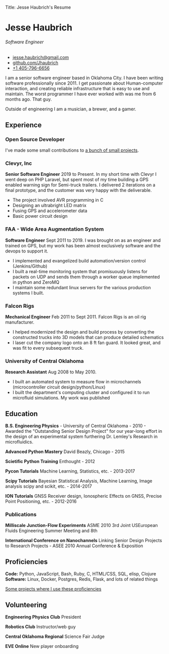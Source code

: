 Title:  Jesse Haubrich's Resume
# Jesse Haubrich
###### Software Engineer

<div id="contact">

* [jesse.haubrich@gmail.com](mailto:jesse.haubrich@gmail.com)
* [github.com/Jhaubrich](http://github.com/jhaubrich)
* [+1 405-796-6656](tel:+14057966656)

</div>

I am a senior software engineer based in Oklahoma City. I have been
writing software professionally since 2011. I get passionate about
Human-computer interaction, and creating reliable infrastructure that
is easy to use and maintain. The worst programmer I have ever worked
with was me from 6 months ago. That guy.

Outside of engineering I am a musician, a brewer, and a gamer.

## Experience

### Open Source Developer
I've made some small contributions to [a bunch of small
projects](http://github.com/jhaubrich).

### Clevyr, Inc
**Senior Software Engineer** 2019 to Present. In my short time with Clevyr I went deep on PHP Laravel, but spent most of my time building a GPS enabled warning sign for Semi-truck trailers. I delivered 2 iterations on a final prototype, and the customer was very happy with the deliverable. 
* The project involved AVR programming in C
* Designing an ultrabright LED matrix
* Fusing GPS and accelerometer data
* Basic power circuit design

### FAA - Wide Area Augmentation System
**Software Engineer** Sept 2011 to 2019. I was brought on as an
engineer and trained on GPS, but my work has been almost exclusively
software and the devops to support it.
* I implemented and evangelized build automation/version control (Jenkins/Github)
* I built a real-time monitoring system that promisuously listens for packets on UDP and sends them through a worker queue implemented in python and ZeroMQ
* I maintain some redundant linux servers for the various production systems I built.

### Falcon Rigs
**Mechanical Engineer** Feb 2011 to Sept 2011. Falcon Rigs is an oil rig
manufacturer.
* I helped modernized the design and build process by converting
the constructed trucks into 3D models that can produce detailed
schematics
* I laser cut the company logo onto an 8 ft fan guard. It looked
great, and was fit to every subsequent truck.

### University of Central Oklahoma
**Research Assistant** Aug 2008 to May 2010.
* I built an automated system to measure flow in microchannels
(microcontroller circuit design/python/Linux)
* I built the department's computing cluster and configured it to run
microfluid simulations. My work was published

## Education
**B.S. Engineering Physics** - University of Central Oklahoma - 2010 - Awarded the "Outstanding Senior Design Project" for our
year-long effort in the design of an experimental system furthering Dr.
Lemley's Research in microfluidics.

**Advanced Python Mastery** David Beazly, Chicago - 2015

**Scietific Python Training** Enthought - 2012

**Pycon Tutorials** Machine Learning, Statistics, etc. - 2013-2017

**Scipy Tutorials** Bayesian Statistical Analysis, Machine Learning, Image analysis scipy and scikit, etc. - 2014-2017

**ION Tutorials** GNSS Receiver design, Ionospheric Effects on GNSS, Precise Point Positioning, etc. - 2012-2016

### Publications
**Milliscale Junction-Flow Experiments** ASME 2010 3rd Joint
USEuropean Fluids Engineering Summer Meeting and 8th

**International Conference on Nanochannels** Linking Senior Design
Projects to Research Projects - ASEE 2010 Annual Conference &
Exposition

## Proficiencies
**Code:** Python, JavaScript, Bash, Ruby, C, HTML/CSS, SQL, elisp, Clojure <br />
**Software:** Linux, Docker, Postgres, Redis, Flask, and lots of related things

[Some projects where I use these proficiencies](projects.html)

## Volunteering
**Engineering Physics Club**
President

**Robotics Club**
Instructor/web guy

**Central Oklahoma Regional**
Science Fair Judge

**EVE Online**
New player onboarding





<link rel="stylesheet" href="https://maxcdn.bootstrapcdn.com/bootstrap/4.0.0/css/bootstrap.min.css" integrity="sha384-Gn5384xqQ1aoWXA+058RXPxPg6fy4IWvTNh0E263XmFcJlSAwiGgFAW/dAiS6JXm" crossorigin="anonymous">
<link rel="stylesheet" href="my.css" >
